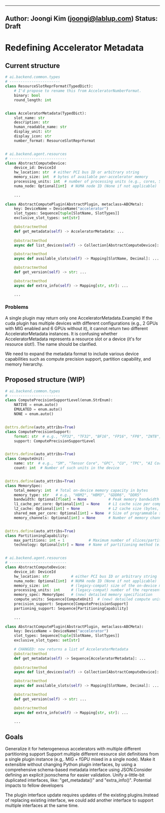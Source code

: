 ----
Author: Joongi Kim (joongi@lablup.com)
Status: Draft
----

# Redefining Accelerator Metadata

## Current structure

```python
# ai.backend.common.types
# -----------------------
class ResourceSlotReprFormat(TypedDict):
    # I'd propose to rename this from AcceleratorNumberFormat.
    binary: bool
    round_length: int


class AcceleratorMetadata(TypedDict):
    slot_name: str
    description: str
    human_readable_name: str
    display_unit: str
    display_icon: str
    number_format: ResourceSlotReprFormat


# ai.backend.agent.resources
# --------------------------
class AbstractComputeDevice:
    device_id: DeviceId
    hw_location: str  # either PCI bus ID or arbitrary string
    memory_size: int  # bytes of available per-accelerator memory
    processing_units: int  # number of processing units (e.g., cores, SMP)
    numa_node: Optional[int]  # NUMA node ID (None if not applicable)
    
    ...

class AbstractComputePlugin(AbstractPlugin, metaclass=ABCMeta):
    key: DeviceName = DeviceName("accelerator")
    slot_types: Sequence[tuple[SlotName, SlotTypes]]
    exclusive_slot_types: set[str]

    @abstractmethod
    def get_metadata(self) -> AcceleratorMetadata: ...
    
    @abstractmethod
    async def list_devices(self) -> Collection[AbstractComputeDevice]: ...

    @abstractmethod
    async def available_slots(self) -> Mapping[SlotName, Decimal]: ...

    @abstractmethod
    def get_version(self) -> str: ...

    @abstractmethod
    async def extra_info(self) -> Mapping[str, str]: ...

    ...
```

### Problems

A single plugin may return only one AcceleratorMetadata.Example) If the cuda plugin has multiple devices with different configurations (e.g., 2 GPUs with MIG enabled and 6 GPUs without it), it cannot return two different AcceleratorMetadata instances.
It is confusing whether AcceleratorMetadata represents a resource slot or a device (it's for resource slot!). The name should be clarified.

We need to expand the metadata format to include various device capabilities such as compute precision support, partition capability, and memory hierarchy.

## Proposed structure (WIP)

```python
# ai.backend.common.types
# -----------------------
class ComputePrecisionSupportLevel(enum.StrEnum):
    NATIVE = enum.auto()
    EMULATED = enum.auto()
    NONE = enum.auto()


@attrs.define(auto_attribs=True)
class ComputePrecisionSupport:
    format: str  # e.g., "FP32", "TF32", "BF16", "FP16", "FP8", "INT8", "INT4", "FP4"
    support: ComputePrecisionSupportLevel


@attrs.define(auto_attribs=True)
class ComputeUnit:
    name: str  # e.g., "SM", "Tensor Core", "GPC", "CU", "TPC", "AI Core"
    count: int  # Number of such units in the device


@attrs.define(auto_attribs=True)
class MemorySpec:
    total_memory: int  # Total on-device memory capacity in bytes
    memory_type: str   # e.g., "HBM2", "HBM3", "GDDR6", "DDR5"
    bandwidth: Optional[float] = None          # Peak memory bandwidth in GiB/s
    l1_cache_per_core: Optional[int] = None    # L1 cache size per compute unit (bytes)
    l2_cache: Optional[int] = None             # L2 cache size (bytes, chip-wide or per die)
    shared_mem_per_core: Optional[int] = None  # Size of programmable shared memory per core (bytes)
    memory_channels: Optional[int] = None      # Number of memory channels or HBM stacks


@attrs.define(auto_attribs=True)
class PartitioningCapability:
    max_partitions: int = 1           # Maximum number of slices/partitions
    technology: Optional[str] = None  # Name of partitioning method (e.g., "MIG", "fGPU")


# ai.backend.agent.resources
# --------------------------
class AbstractComputeDevice:
    device_id: DeviceId
    hw_location: str          # either PCI bus ID or arbitrary string
    numa_node: Optional[int]  # NUMA node ID (None if not applicable)    
    memory_size: int          # (legacy-compat) size of the on-device memory (bytes)
    processing_units: int     # (legacy-compat) number of the representative compute units
    memory_spec: MemorySpec   # (new) detailed memory specification
    compute_units: Sequence[ComputeUnit]  # (new) detailed compute unit specification
    precision_support: Sequence[ComputePrecisionSupport]
    partioning_support: Sequence[PartitioningCapability]
    
    ...

class AbstractComputePlugin(AbstractPlugin, metaclass=ABCMeta):
    key: DeviceName = DeviceName("accelerator")
    slot_types: Sequence[tuple[SlotName, SlotTypes]]
    exclusive_slot_types: set[str]

    # CHANGED: now returns a list of AcceleratorMetadata
    @abstractmethod
    def get_metadata(self) -> Sequence[AcceleratorMetadata]: ...
    
    @abstractmethod
    async def list_devices(self) -> Collection[AbstractComputeDevice]: ...

    @abstractmethod
    async def available_slots(self) -> Mapping[SlotName, Decimal]: ...

    @abstractmethod
    def get_version(self) -> str: ...

    @abstractmethod
    async def extra_info(self) -> Mapping[str, str]: ...

    ...
```

## Goals

Generalize it for heterogeneous accelerators with multiple different partitioning support
Support multiple different resource slot definitions from a single plugin instance (e.g,. MIG + fGPU mixed in a single node).
Make it extensible without changing Python plugin interfaces, by using a comprehensive schema-based metadata interface using JSON.Consider defining an explicit jsonschema for easier validation.
Unify a-little-bit duplicated interfaces, like: "get_metadata()" and "extra_info()".
Potential impacts to fellow developers

The plugin interface update requires updates of the existing plugins.Instead of replacing existing interface, we could add another interface to support multiple interfaces at the same time.

